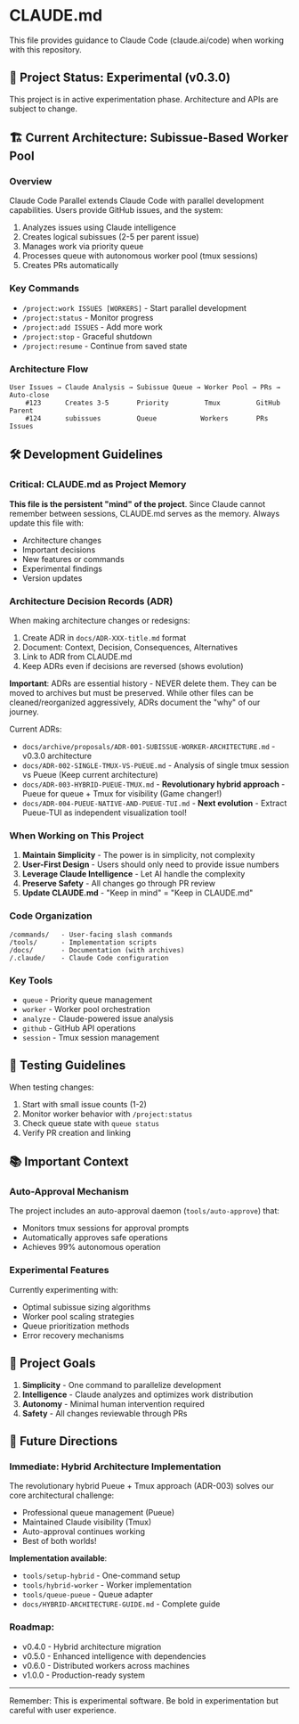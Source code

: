 # CLAUDE.md

This file provides guidance to Claude Code (claude.ai/code) when working with this repository.

## 🚧 Project Status: Experimental (v0.3.0)

This project is in active experimentation phase. Architecture and APIs are subject to change.

## 🏗️ Current Architecture: Subissue-Based Worker Pool

### Overview
Claude Code Parallel extends Claude Code with parallel development capabilities. Users provide GitHub issues, and the system:
1. Analyzes issues using Claude intelligence
2. Creates logical subissues (2-5 per parent issue)
3. Manages work via priority queue
4. Processes queue with autonomous worker pool (tmux sessions)
5. Creates PRs automatically

### Key Commands
- `/project:work ISSUES [WORKERS]` - Start parallel development
- `/project:status` - Monitor progress
- `/project:add ISSUES` - Add more work
- `/project:stop` - Graceful shutdown
- `/project:resume` - Continue from saved state

### Architecture Flow
```
User Issues → Claude Analysis → Subissue Queue → Worker Pool → PRs → Auto-close
    #123      Creates 3-5       Priority         Tmux         GitHub   Parent
    #124      subissues         Queue           Workers       PRs      Issues
```

## 🛠️ Development Guidelines

### Critical: CLAUDE.md as Project Memory
**This file is the persistent "mind" of the project**. Since Claude cannot remember between sessions, CLAUDE.md serves as the memory. Always update this file with:
- Architecture changes
- Important decisions
- New features or commands
- Experimental findings
- Version updates

### Architecture Decision Records (ADR)
When making architecture changes or redesigns:
1. Create ADR in `docs/ADR-XXX-title.md` format
2. Document: Context, Decision, Consequences, Alternatives
3. Link to ADR from CLAUDE.md
4. Keep ADRs even if decisions are reversed (shows evolution)

**Important**: ADRs are essential history - NEVER delete them. They can be moved to archives but must be preserved. While other files can be cleaned/reorganized aggressively, ADRs document the "why" of our journey.

Current ADRs:
- `docs/archive/proposals/ADR-001-SUBISSUE-WORKER-ARCHITECTURE.md` - v0.3.0 architecture
- `docs/ADR-002-SINGLE-TMUX-VS-PUEUE.md` - Analysis of single tmux session vs Pueue (Keep current architecture)
- `docs/ADR-003-HYBRID-PUEUE-TMUX.md` - **Revolutionary hybrid approach** - Pueue for queue + Tmux for visibility (Game changer!)
- `docs/ADR-004-PUEUE-NATIVE-AND-PUEUE-TUI.md` - **Next evolution** - Extract Pueue-TUI as independent visualization tool!

### When Working on This Project
1. **Maintain Simplicity** - The power is in simplicity, not complexity
2. **User-First Design** - Users should only need to provide issue numbers
3. **Leverage Claude Intelligence** - Let AI handle the complexity
4. **Preserve Safety** - All changes go through PR review
5. **Update CLAUDE.md** - "Keep in mind" = "Keep in CLAUDE.md"

### Code Organization
```
/commands/   - User-facing slash commands
/tools/      - Implementation scripts
/docs/       - Documentation (with archives)
/.claude/    - Claude Code configuration
```

### Key Tools
- `queue` - Priority queue management
- `worker` - Worker pool orchestration
- `analyze` - Claude-powered issue analysis
- `github` - GitHub API operations
- `session` - Tmux session management

## 🧪 Testing Guidelines

When testing changes:
1. Start with small issue counts (1-2)
2. Monitor worker behavior with `/project:status`
3. Check queue state with `queue status`
4. Verify PR creation and linking

## 📚 Important Context

### Auto-Approval Mechanism
The project includes an auto-approval daemon (`tools/auto-approve`) that:
- Monitors tmux sessions for approval prompts
- Automatically approves safe operations
- Achieves 99% autonomous operation

### Experimental Features
Currently experimenting with:
- Optimal subissue sizing algorithms
- Worker pool scaling strategies
- Queue prioritization methods
- Error recovery mechanisms

## 🎯 Project Goals

1. **Simplicity** - One command to parallelize development
2. **Intelligence** - Claude analyzes and optimizes work distribution
3. **Autonomy** - Minimal human intervention required
4. **Safety** - All changes reviewable through PRs

## 🚀 Future Directions

### Immediate: Hybrid Architecture Implementation
The revolutionary hybrid Pueue + Tmux approach (ADR-003) solves our core architectural challenge:
- Professional queue management (Pueue) 
- Maintained Claude visibility (Tmux)
- Auto-approval continues working
- Best of both worlds!

**Implementation available**:
- `tools/setup-hybrid` - One-command setup
- `tools/hybrid-worker` - Worker implementation  
- `tools/queue-pueue` - Queue adapter
- `docs/HYBRID-ARCHITECTURE-GUIDE.md` - Complete guide

### Roadmap:
- v0.4.0 - Hybrid architecture migration
- v0.5.0 - Enhanced intelligence with dependencies
- v0.6.0 - Distributed workers across machines
- v1.0.0 - Production-ready system

---

Remember: This is experimental software. Be bold in experimentation but careful with user experience.